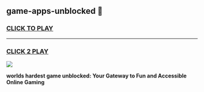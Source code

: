
## game-apps-unblocked 👋
<h3>
<a href="https://premium.freeplayer.one?title=game-apps-unblocked&ref=14F">CLICK TO PLAY</a></h3>
<hr>

<h3>
<a href="https://premium.freeplayer.one?title=game-apps-unblocked&ref=14F">CLICK 2 PLAY</a>
  
</h3>

<a href="https://premium.freeplayer.one?title=game-apps-unblocked&ref=12F/"><img src="https://clearcache.store/games.png"></a>


**worlds hardest game unblocked: Your Gateway to Fun and Accessible Online Gaming**
